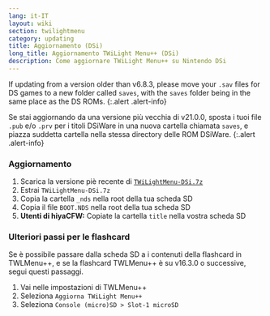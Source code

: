 ```yaml
---
lang: it-IT
layout: wiki
section: twilightmenu
category: updating
title: Aggiornamento (DSi)
long_title: Aggiornamento TWiLight Menu++ (DSi)
description: Come aggiornare TWiLight Menu++ su Nintendo DSi
---
```


If updating from a version older than v6.8.3, please move your `.sav` files for DS games to a new folder called `saves`, with the `saves` folder being in the same place as the DS ROMs.
{:.alert .alert-info}

Se stai aggiornando da una versione più vecchia di v21.0.0, sposta i tuoi file `.pub` e/o `.prv` per i titoli DSiWare in una nuova cartella chiamata `saves`, e piazza suddetta cartella nella stessa directory delle ROM DSiWare.
{:.alert .alert-info}

### Aggiornamento
1. Scarica la versione piè recente di [`TWiLightMenu-DSi.7z`](https://github.com/DS-Homebrew/TWiLightMenu/releases/latest/download/TWiLightMenu-DSi.7z)
1. Estrai `TWiLightMenu-DSi.7z`
1. Copia la cartella `_nds` nella root della tua scheda SD
1. Copia il file `BOOT.NDS` nella root della tua scheda SD
1. **Utenti di hiyaCFW:** Copiate la cartella `title` nella vostra scheda SD

### Ulteriori passi per le flashcard

Se è possibile passare dalla scheda SD a i contenuti della flashcard in TWLMenu++, e se la flashcard TWLMenu++ è su v16.3.0 o successive, segui questi passaggi.

1. Vai nelle impostazioni di TWLMenu++
1. Seleziona `Aggiorna TWiLight Menu++`
1. Seleziona `Console (micro)SD > Slot-1 microSD`
